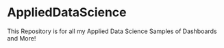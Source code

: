 # AppliedDataScience
This Repository is for all my Applied Data Science Samples of Dashboards and More!
